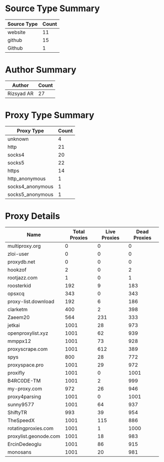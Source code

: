 # Source Type Summary

| Source Type | Count |
|-------------|-------|
| website | 11 |
| github | 15 |
| Github | 1 |


# Author Summary

| Author | Count |
|--------|-------|
| Rizsyad AR | 27 |


# Proxy Type Summary

| Proxy Type | Count |
|------------|-------|
| unknown | 4 |
| http | 21 |
| socks4 | 20 |
| socks5 | 22 |
| https | 14 |
| http_anonymous | 1 |
| socks4_anonymous | 1 |
| socks5_anonymous | 1 |


# Proxy Details

| Name | Total Proxies | Live Proxies | Dead Proxies |
|------|---------------|--------------|---------------|
| multiproxy.org | 0 | 0 | 0 |
| zloi-user | 0 | 0 | 0 |
| proxydb.net | 0 | 0 | 0 |
| hookzof | 2 | 0 | 2 |
| rootjazz.com | 1 | 0 | 1 |
| roosterkid | 192 | 9 | 183 |
| opsxcq | 343 | 0 | 343 |
| proxy-list.download | 192 | 6 | 186 |
| clarketm | 400 | 2 | 398 |
| Zaeem20 | 564 | 231 | 333 |
| jetkai | 1001 | 28 | 973 |
| openproxylist.xyz | 1001 | 62 | 939 |
| mmppx12 | 1001 | 73 | 928 |
| proxyscrape.com | 1001 | 612 | 389 |
| spys | 800 | 28 | 772 |
| proxyspace.pro | 1001 | 29 | 972 |
| proxifly | 1001 | 0 | 1001 |
| B4RC0DE-TM | 1001 | 2 | 999 |
| my-proxy.com | 972 | 26 | 946 |
| proxy4parsing | 1001 | 0 | 1001 |
| sunny9577 | 1001 | 64 | 937 |
| ShiftyTR | 993 | 39 | 954 |
| TheSpeedX | 1001 | 115 | 886 |
| rotatingproxies.com | 1001 | 1 | 1000 |
| proxylist.geonode.com | 1001 | 18 | 983 |
| ErcinDedeoglu | 1001 | 86 | 915 |
| monosans | 1001 | 20 | 981 |
